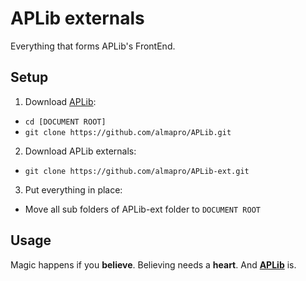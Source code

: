 # APLib externals
Everything that forms APLib's FrontEnd.

## Setup
1. Download [APLib](https://github.com/almapro/APLib/):  
  * `cd [DOCUMENT ROOT]`  
  * `git clone https://github.com/almapro/APLib.git`  
2. Download APLib externals:  
  * `git clone https://github.com/almapro/APLib-ext.git`  
3. Put everything in place:  
  * Move all sub folders of APLib-ext folder to `DOCUMENT ROOT`  

## Usage
  Magic happens if you **believe**. Believing needs a **heart**. And [**APLib**](https://github.com/almapro/APLib/) is.
